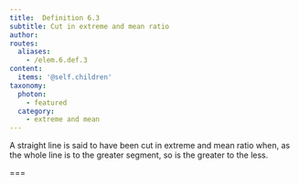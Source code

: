 ```yaml
---
title:  Definition 6.3
subtitle: Cut in extreme and mean ratio
author:
routes:
  aliases:
    - /elem.6.def.3
content:
  items: '@self.children'
taxonomy:
  photon:
    - featured
  category:
    - extreme and mean
---
```


A straight line is said to have been <hi rend="bold">cut in extreme and mean ratio</hi> when, as the whole line is to the greater segment, so is the greater to the less.

===

